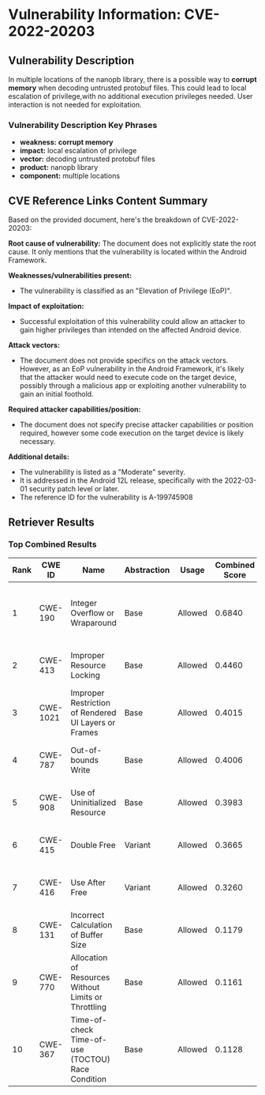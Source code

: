 # Vulnerability Information: CVE-2022-20203

## Vulnerability Description
In multiple locations of the nanopb library, there is a possible way to **corrupt memory** when decoding untrusted protobuf files. This could lead to local escalation of privilege,with no additional execution privileges needed. User interaction is not needed for exploitation.

### Vulnerability Description Key Phrases
- **weakness:** **corrupt memory**
- **impact:** local escalation of privilege
- **vector:** decoding untrusted protobuf files
- **product:** nanopb library
- **component:** multiple locations

## CVE Reference Links Content Summary
Based on the provided document, here's the breakdown of CVE-2022-20203:

**Root cause of vulnerability:**
The document does not explicitly state the root cause. It only mentions that the vulnerability is located within the Android Framework.

**Weaknesses/vulnerabilities present:**
- The vulnerability is classified as an "Elevation of Privilege (EoP)".

**Impact of exploitation:**
- Successful exploitation of this vulnerability could allow an attacker to gain higher privileges than intended on the affected Android device.

**Attack vectors:**
- The document does not provide specifics on the attack vectors. However, as an EoP vulnerability in the Android Framework, it's likely that the attacker would need to execute code on the target device, possibly through a malicious app or exploiting another vulnerability to gain an initial foothold.

**Required attacker capabilities/position:**
- The document does not specify precise attacker capabilities or position required, however some code execution on the target device is likely necessary.

**Additional details:**
- The vulnerability is listed as a "Moderate" severity.
- It is addressed in the Android 12L release, specifically with the 2022-03-01 security patch level or later.
- The reference ID for the vulnerability is A-199745908

## Retriever Results

### Top Combined Results

| Rank | CWE ID | Name | Abstraction | Usage | Combined Score | Retrievers | Individual Scores |
|------|--------|------|-------------|-------|---------------|------------|-------------------|
| 1 | CWE-190 | Integer Overflow or Wraparound | Base | Allowed | 0.6840 | dense, sparse, graph | dense: 0.468, sparse: 0.228, graph: 0.892 |
| 2 | CWE-413 | Improper Resource Locking | Base | Allowed | 0.4460 | sparse, graph | sparse: 0.228, graph: 0.882 |
| 3 | CWE-1021 | Improper Restriction of Rendered UI Layers or Frames | Base | Allowed | 0.4015 | sparse, graph | sparse: 0.229, graph: 0.757 |
| 4 | CWE-787 | Out-of-bounds Write | Base | Allowed | 0.4006 | sparse, graph | sparse: 0.207, graph: 0.789 |
| 5 | CWE-908 | Use of Uninitialized Resource | Base | Allowed | 0.3983 | sparse, graph | sparse: 0.223, graph: 0.757 |
| 6 | CWE-415 | Double Free | Variant | Allowed | 0.3665 | sparse, graph | sparse: 0.209, graph: 0.776 |
| 7 | CWE-416 | Use After Free | Variant | Allowed | 0.3260 | dense, sparse | dense: 0.480, sparse: 0.197 |
| 8 | CWE-131 | Incorrect Calculation of Buffer Size | Base | Allowed | 0.1179 | sparse | sparse: 0.206 |
| 9 | CWE-770 | Allocation of Resources Without Limits or Throttling | Base | Allowed | 0.1161 | sparse | sparse: 0.203 |
| 10 | CWE-367 | Time-of-check Time-of-use (TOCTOU) Race Condition | Base | Allowed | 0.1128 | sparse | sparse: 0.197 |

